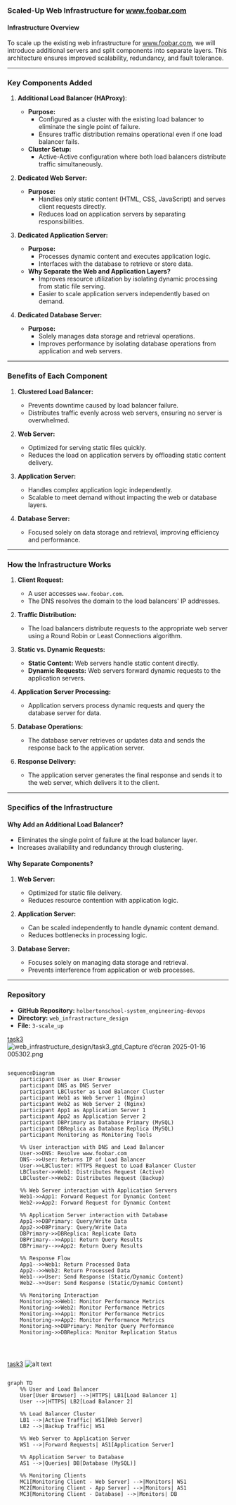 ### Scaled-Up Web Infrastructure for www.foobar.com

#### Infrastructure Overview
To scale up the existing web infrastructure for www.foobar.com, we will introduce additional servers and split components into separate layers. This architecture ensures improved scalability, redundancy, and fault tolerance.

---

### Key Components Added

1. **Additional Load Balancer (HAProxy)**:
   - **Purpose:**
     - Configured as a cluster with the existing load balancer to eliminate the single point of failure.
     - Ensures traffic distribution remains operational even if one load balancer fails.
   - **Cluster Setup:**
     - Active-Active configuration where both load balancers distribute traffic simultaneously.

2. **Dedicated Web Server:**
   - **Purpose:**
     - Handles only static content (HTML, CSS, JavaScript) and serves client requests directly.
     - Reduces load on application servers by separating responsibilities.

3. **Dedicated Application Server:**
   - **Purpose:**
     - Processes dynamic content and executes application logic.
     - Interfaces with the database to retrieve or store data.
   - **Why Separate the Web and Application Layers?**
     - Improves resource utilization by isolating dynamic processing from static file serving.
     - Easier to scale application servers independently based on demand.

4. **Dedicated Database Server:**
   - **Purpose:**
     - Solely manages data storage and retrieval operations.
     - Improves performance by isolating database operations from application and web servers.

---

### Benefits of Each Component

1. **Clustered Load Balancer:**
   - Prevents downtime caused by load balancer failure.
   - Distributes traffic evenly across web servers, ensuring no server is overwhelmed.

2. **Web Server:**
   - Optimized for serving static files quickly.
   - Reduces the load on application servers by offloading static content delivery.

3. **Application Server:**
   - Handles complex application logic independently.
   - Scalable to meet demand without impacting the web or database layers.

4. **Database Server:**
   - Focused solely on data storage and retrieval, improving efficiency and performance.

---

### How the Infrastructure Works
1. **Client Request:**
   - A user accesses `www.foobar.com`.
   - The DNS resolves the domain to the load balancers' IP addresses.

2. **Traffic Distribution:**
   - The load balancers distribute requests to the appropriate web server using a Round Robin or Least Connections algorithm.

3. **Static vs. Dynamic Requests:**
   - **Static Content:** Web servers handle static content directly.
   - **Dynamic Requests:** Web servers forward dynamic requests to the application servers.

4. **Application Server Processing:**
   - Application servers process dynamic requests and query the database server for data.

5. **Database Operations:**
   - The database server retrieves or updates data and sends the response back to the application server.

6. **Response Delivery:**
   - The application server generates the final response and sends it to the web server, which delivers it to the client.

---

### Specifics of the Infrastructure

#### Why Add an Additional Load Balancer?
- Eliminates the single point of failure at the load balancer layer.
- Increases availability and redundancy through clustering.

#### Why Separate Components?
1. **Web Server:**
   - Optimized for static file delivery.
   - Reduces resource contention with application logic.

2. **Application Server:**
   - Can be scaled independently to handle dynamic content demand.
   - Reduces bottlenecks in processing logic.

3. **Database Server:**
   - Focuses solely on managing data storage and retrieval.
   - Prevents interference from application or web processes.

---

### Repository
- **GitHub Repository:** `holbertonschool-system_engineering-devops`
- **Directory:** `web_infrastructure_design`
- **File:** `3-scale_up`

[task3](task3ds.mmd)
![web_infrastructure_design/task3_gtd_Capture d’écran 2025-01-16 005302.png](<task3_gtd_Capture d’écran 2025-01-16 005302.png>)

```mermaid

sequenceDiagram
    participant User as User Browser
    participant DNS as DNS Server
    participant LBCluster as Load Balancer Cluster
    participant Web1 as Web Server 1 (Nginx)
    participant Web2 as Web Server 2 (Nginx)
    participant App1 as Application Server 1
    participant App2 as Application Server 2
    participant DBPrimary as Database Primary (MySQL)
    participant DBReplica as Database Replica (MySQL)
    participant Monitoring as Monitoring Tools

    %% User interaction with DNS and Load Balancer
    User->>DNS: Resolve www.foobar.com
    DNS-->>User: Returns IP of Load Balancer
    User->>LBCluster: HTTPS Request to Load Balancer Cluster
    LBCluster->>Web1: Distributes Request (Active)
    LBCluster->>Web2: Distributes Request (Backup)

    %% Web Server interaction with Application Servers
    Web1->>App1: Forward Request for Dynamic Content
    Web2->>App2: Forward Request for Dynamic Content

    %% Application Server interaction with Database
    App1->>DBPrimary: Query/Write Data
    App2->>DBPrimary: Query/Write Data
    DBPrimary->>DBReplica: Replicate Data
    DBPrimary-->>App1: Return Query Results
    DBPrimary-->>App2: Return Query Results

    %% Response Flow
    App1-->>Web1: Return Processed Data
    App2-->>Web2: Return Processed Data
    Web1-->>User: Send Response (Static/Dynamic Content)
    Web2-->>User: Send Response (Static/Dynamic Content)

    %% Monitoring Interaction
    Monitoring->>Web1: Monitor Performance Metrics
    Monitoring->>Web2: Monitor Performance Metrics
    Monitoring->>App1: Monitor Performance Metrics
    Monitoring->>App2: Monitor Performance Metrics
    Monitoring->>DBPrimary: Monitor Query Performance
    Monitoring->>DBReplica: Monitor Replication Status




```

[task3](task3.mmd)
![alt text](<task3_graphTD_Capture d’écran 2025-01-16 000636.png>)

```mermaid

graph TD
    %% User and Load Balancer
    User[User Browser] -->|HTTPS| LB1[Load Balancer 1]
    User -->|HTTPS| LB2[Load Balancer 2]

    %% Load Balancer Cluster
    LB1 -->|Active Traffic| WS1[Web Server]
    LB2 -->|Backup Traffic| WS1

    %% Web Server to Application Server
    WS1 -->|Forward Requests| AS1[Application Server]

    %% Application Server to Database
    AS1 -->|Queries| DB[Database (MySQL)]

    %% Monitoring Clients
    MC1[Monitoring Client - Web Server] -->|Monitors| WS1
    MC2[Monitoring Client - App Server] -->|Monitors| AS1
    MC3[Monitoring Client - Database] -->|Monitors| DB



```

